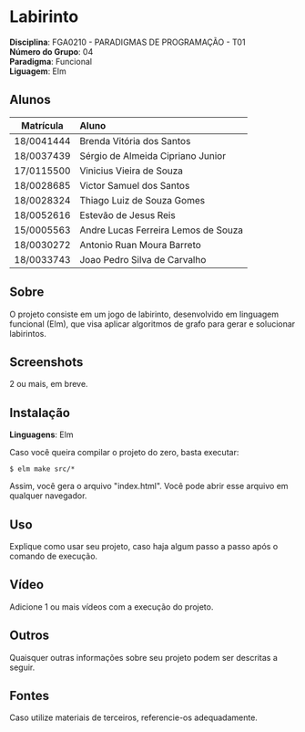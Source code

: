 # Labirinto

**Disciplina**: FGA0210 - PARADIGMAS DE PROGRAMAÇÃO - T01 <br>
**Número do Grupo**: 04<br>
**Paradigma**: Funcional<br>
**Liguagem**: Elm

## Alunos
| Matrícula  |               Aluno                  |
| :--------: |  :---------------------------------- |
| 18/0041444 |  Brenda Vitória dos Santos           |
| 18/0037439 |  Sérgio de Almeida Cipriano Junior   |
| 17/0115500 |  Vinicius Vieira de Souza            |
| 18/0028685 |  Victor Samuel dos Santos            |
| 18/0028324 |  Thiago Luiz de Souza Gomes          |
| 18/0052616 |  Estevão de Jesus Reis               |
| 15/0005563 |  Andre Lucas Ferreira Lemos de Souza |
| 18/0030272 |  Antonio Ruan Moura Barreto          |
| 18/0033743 |  Joao Pedro Silva de Carvalho        |

## Sobre 
O projeto consiste em um jogo de labirinto, desenvolvido em linguagem funcional (Elm), que visa aplicar algoritmos de grafo para gerar e solucionar labirintos.

## Screenshots
2 ou mais, em breve.

## Instalação 
**Linguagens**: Elm<br>

Caso você queira compilar o projeto do zero, basta executar:
```
$ elm make src/*
```

Assim, você gera o arquivo "index.html". Você pode abrir esse arquivo em qualquer navegador.

## Uso 

Explique como usar seu projeto, caso haja algum passo a passo após o comando de execução.

## Vídeo
Adicione 1 ou mais vídeos com a execução do projeto.

## Outros 
Quaisquer outras informações sobre seu projeto podem ser descritas a seguir.

## Fontes
Caso utilize materiais de terceiros, referencie-os adequadamente.
